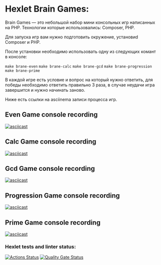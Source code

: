 # Hexlet Brain Games:

Brain Games — это небольшой набор мини консольных игр написанных на PHP.
Технологии которые использовались: Composer, PHP.

Для запуска игр вам нужно подготовить окружение, установиd Composer и PHP.

После установки необходимо использовать одну из следующих комант в консоле:

`make brane-even`
`make brane-calc`
`make brane-gcd`
`make brane-progression`
`make brane-prime`

В каждой игре есть условие и вопрос на который нужно ответить, для победы необходимо ответить правильно 3 раза, в случае неудачи игра завершится и нужно начинать заново.

Ниже есть ссылки на asciinema записи процесса игр.

## Even Game console recording
[![asciicast](https://asciinema.org/a/Tg9xvANL2yIMYRt5MTr0PFrFj.svg)](https://asciinema.org/a/Tg9xvANL2yIMYRt5MTr0PFrFj)

## Calc Game console recording
[![asciicast](https://asciinema.org/a/oHEFISIe5x4lDba9IV1wWser7.svg)](https://asciinema.org/a/oHEFISIe5x4lDba9IV1wWser7)

## Gcd Game console recording
[![asciicast](https://asciinema.org/a/YD33f87dkI770PZIhPLDAPUlv.svg)](https://asciinema.org/a/YD33f87dkI770PZIhPLDAPUlv)

## Progression Game console recording
[![asciicast](https://asciinema.org/a/193yzdWW62xPmTYJVfzB3fAZ4.svg)](https://asciinema.org/a/193yzdWW62xPmTYJVfzB3fAZ4)

## Prime Game console recording
[![asciicast](https://asciinema.org/a/Ges4jJfz7qnq0LU39GMqQNX9J.svg)](https://asciinema.org/a/Ges4jJfz7qnq0LU39GMqQNX9J)

### Hexlet tests and linter status:
[![Actions Status](https://github.com/J-u-i-c-y/php-project-45/actions/workflows/hexlet-check.yml/badge.svg)](https://github.com/J-u-i-c-y/php-project-45/actions)
[![Quality Gate Status](https://sonarcloud.io/api/project_badges/measure?project=J-u-i-c-y_php-project-45&metric=alert_status)](https://sonarcloud.io/summary/new_code?id=J-u-i-c-y_php-project-45)